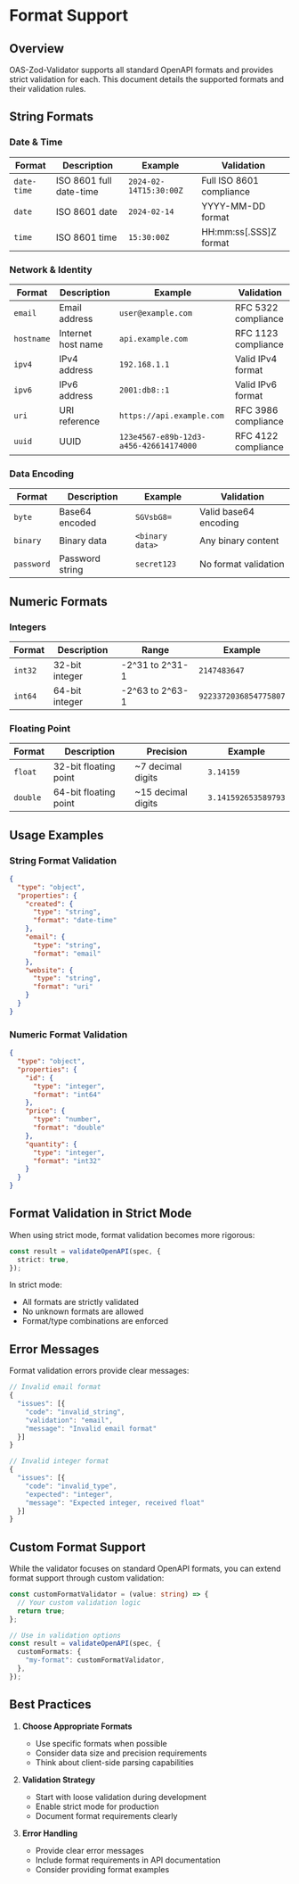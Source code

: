 # Format Support

## Overview

OAS-Zod-Validator supports all standard OpenAPI formats and provides strict validation for each. This document details the supported formats and their validation rules.

## String Formats

### Date & Time

| Format      | Description             | Example                | Validation               |
| ----------- | ----------------------- | ---------------------- | ------------------------ |
| `date-time` | ISO 8601 full date-time | `2024-02-14T15:30:00Z` | Full ISO 8601 compliance |
| `date`      | ISO 8601 date           | `2024-02-14`           | YYYY-MM-DD format        |
| `time`      | ISO 8601 time           | `15:30:00Z`            | HH:mm:ss[.SSS]Z format   |

### Network & Identity

| Format     | Description        | Example                                | Validation          |
| ---------- | ------------------ | -------------------------------------- | ------------------- |
| `email`    | Email address      | `user@example.com`                     | RFC 5322 compliance |
| `hostname` | Internet host name | `api.example.com`                      | RFC 1123 compliance |
| `ipv4`     | IPv4 address       | `192.168.1.1`                          | Valid IPv4 format   |
| `ipv6`     | IPv6 address       | `2001:db8::1`                          | Valid IPv6 format   |
| `uri`      | URI reference      | `https://api.example.com`              | RFC 3986 compliance |
| `uuid`     | UUID               | `123e4567-e89b-12d3-a456-426614174000` | RFC 4122 compliance |

### Data Encoding

| Format     | Description     | Example         | Validation            |
| ---------- | --------------- | --------------- | --------------------- |
| `byte`     | Base64 encoded  | `SGVsbG8=`      | Valid base64 encoding |
| `binary`   | Binary data     | `<binary data>` | Any binary content    |
| `password` | Password string | `secret123`     | No format validation  |

## Numeric Formats

### Integers

| Format  | Description    | Range           | Example               |
| ------- | -------------- | --------------- | --------------------- |
| `int32` | 32-bit integer | -2^31 to 2^31-1 | `2147483647`          |
| `int64` | 64-bit integer | -2^63 to 2^63-1 | `9223372036854775807` |

### Floating Point

| Format   | Description           | Precision          | Example             |
| -------- | --------------------- | ------------------ | ------------------- |
| `float`  | 32-bit floating point | ~7 decimal digits  | `3.14159`           |
| `double` | 64-bit floating point | ~15 decimal digits | `3.141592653589793` |

## Usage Examples

### String Format Validation

```json
{
  "type": "object",
  "properties": {
    "created": {
      "type": "string",
      "format": "date-time"
    },
    "email": {
      "type": "string",
      "format": "email"
    },
    "website": {
      "type": "string",
      "format": "uri"
    }
  }
}
```

### Numeric Format Validation

```json
{
  "type": "object",
  "properties": {
    "id": {
      "type": "integer",
      "format": "int64"
    },
    "price": {
      "type": "number",
      "format": "double"
    },
    "quantity": {
      "type": "integer",
      "format": "int32"
    }
  }
}
```

## Format Validation in Strict Mode

When using strict mode, format validation becomes more rigorous:

```typescript
const result = validateOpenAPI(spec, {
  strict: true,
});
```

In strict mode:

- All formats are strictly validated
- No unknown formats are allowed
- Format/type combinations are enforced

## Error Messages

Format validation errors provide clear messages:

```typescript
// Invalid email format
{
  "issues": [{
    "code": "invalid_string",
    "validation": "email",
    "message": "Invalid email format"
  }]
}

// Invalid integer format
{
  "issues": [{
    "code": "invalid_type",
    "expected": "integer",
    "message": "Expected integer, received float"
  }]
}
```

## Custom Format Support

While the validator focuses on standard OpenAPI formats, you can extend format support through custom validation:

```typescript
const customFormatValidator = (value: string) => {
  // Your custom validation logic
  return true;
};

// Use in validation options
const result = validateOpenAPI(spec, {
  customFormats: {
    "my-format": customFormatValidator,
  },
});
```

## Best Practices

1. **Choose Appropriate Formats**

   - Use specific formats when possible
   - Consider data size and precision requirements
   - Think about client-side parsing capabilities

2. **Validation Strategy**

   - Start with loose validation during development
   - Enable strict mode for production
   - Document format requirements clearly

3. **Error Handling**
   - Provide clear error messages
   - Include format requirements in API documentation
   - Consider providing format examples
